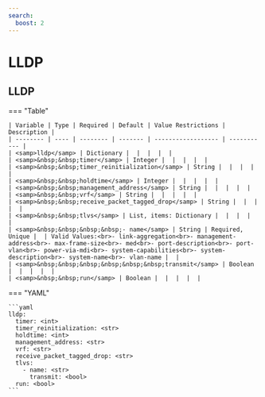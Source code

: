 ```yaml
---
search:
  boost: 2
---
```


# LLDP
## LLDP



=== "Table"

    | Variable | Type | Required | Default | Value Restrictions | Description |
    | -------- | ---- | -------- | ------- | ------------------ | ----------- |
    | <samp>lldp</samp> | Dictionary |  |  |  |  |
    | <samp>&nbsp;&nbsp;timer</samp> | Integer |  |  |  |  |
    | <samp>&nbsp;&nbsp;timer_reinitialization</samp> | String |  |  |  |  |
    | <samp>&nbsp;&nbsp;holdtime</samp> | Integer |  |  |  |  |
    | <samp>&nbsp;&nbsp;management_address</samp> | String |  |  |  |  |
    | <samp>&nbsp;&nbsp;vrf</samp> | String |  |  |  |  |
    | <samp>&nbsp;&nbsp;receive_packet_tagged_drop</samp> | String |  |  |  |  |
    | <samp>&nbsp;&nbsp;tlvs</samp> | List, items: Dictionary |  |  |  |  |
    | <samp>&nbsp;&nbsp;&nbsp;&nbsp;- name</samp> | String | Required, Unique |  | Valid Values:<br>- link-aggregation<br>- management-address<br>- max-frame-size<br>- med<br>- port-description<br>- port-vlan<br>- power-via-mdi<br>- system-capabilities<br>- system-description<br>- system-name<br>- vlan-name |  |
    | <samp>&nbsp;&nbsp;&nbsp;&nbsp;&nbsp;&nbsp;transmit</samp> | Boolean |  |  |  |  |
    | <samp>&nbsp;&nbsp;run</samp> | Boolean |  |  |  |  |

=== "YAML"

    ```yaml
    lldp:
      timer: <int>
      timer_reinitialization: <str>
      holdtime: <int>
      management_address: <str>
      vrf: <str>
      receive_packet_tagged_drop: <str>
      tlvs:
        - name: <str>
          transmit: <bool>
      run: <bool>
    ```
